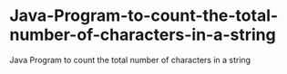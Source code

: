 # Java-Program-to-count-the-total-number-of-characters-in-a-string
Java Program to count the total number of characters in a string

